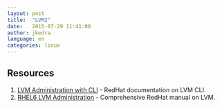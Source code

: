 ```yaml
---
layout: post
title:  "LVM2"
date:   2015-07-29 11:41:00
author: jkedra
language: en
categories: linux
---
```


## Resources

1. [LVM Administration with CLI][redhat-lvm-cli] - RedHat documentation on LVM CLI.
2. [RHEL6 LVM Administration][redhat-lvm-pdf] - Comprehensive RedHat manual on LVM.


[redhat-lvm-pdf]: https://access.redhat.com/documentation/en-US/Red_Hat_Enterprise_Linux/6/pdf/Logical_Volume_Manager_Administration/Red_Hat_Enterprise_Linux-6-Logical_Volume_Manager_Administration-en-US.pdf
[redhat-lvm-cli]:  https://access.redhat.com/documentation/en-US/Red_Hat_Enterprise_Linux/4/html/Cluster_Logical_Volume_Manager/LVM_CLI.html

